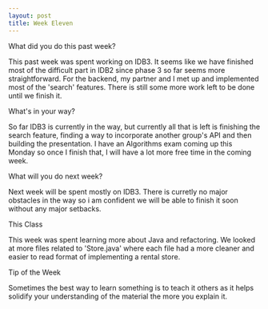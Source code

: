 ```yaml
---
layout: post
title: Week Eleven
---
```


What did you do this past week?

This past week was spent working on IDB3. It seems like we have finished most of the difficult part in IDB2 since phase 3 so far seems more straightforward. For the backend, my partner and I met up and implemented most of the 'search' features. There is still some more work left to be done until we finish it. 

What's in your way?

So far IDB3 is currently in the way, but currently all that is left is finishing the search feature, finding a way to incorporate another group's API and then building the presentation. I have an Algorithms exam coming up this Monday so once I finish that, I will have a lot more free time in the coming week.

What will you do next week?

Next week will be spent mostly on IDB3. There is curretly no major obstacles in the way so i am confident we will be able to finish it soon without any major setbacks.

This Class

This week was spent learning more about Java and refactoring. We looked at more files related to 'Store.java' where each file had a more cleaner and easier to read format of implementing a rental store.

Tip of the Week

Sometimes the best way to learn something is to teach it others as it helps solidify your understanding of the material the more you explain it.

